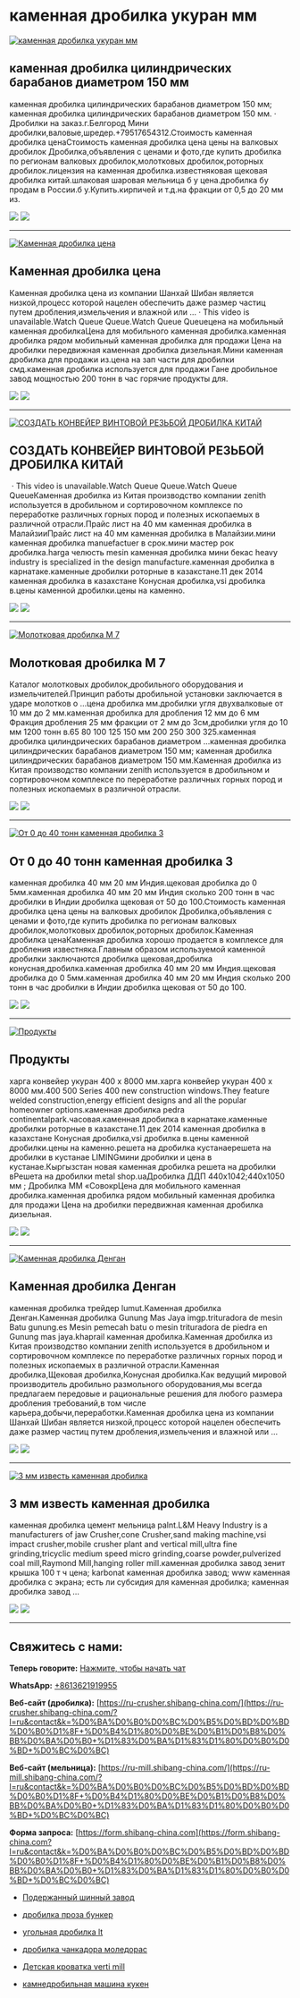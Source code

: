 # каменная дробилка укуран мм

<a href="https://swt.shibang-china.com/?l=ru&img&k=%D0%BA%D0%B0%D0%BC%D0%B5%D0%BD%D0%BD%D0%B0%D1%8F+%D0%B4%D1%80%D0%BE%D0%B1%D0%B8%D0%BB%D0%BA%D0%B0+%D1%83%D0%BA%D1%83%D1%80%D0%B0%D0%BD+%D0%BC%D0%BC" target="_blank">![каменная дробилка укуран мм](http://static.shibang-china.com/all-800x300/1496.jpg)</a>

## каменная дробилка цилиндрических барабанов диаметром 150 мм
каменная дробилка цилиндрических барабанов диаметром 150 мм; каменная дробилка цилиндрических барабанов диаметром 150 мм.&nbsp;&#0183;&#32;Дробилки на заказ.г.Белгород Мини дробилки,валовые,шредер.+79517654312.Стоимость каменная дробилка ценаСтоимость каменная дробилка цена цены на валковых дробилок Дробилка,объявления с ценами и фото,где купить дробилка по регионам валковых дробилок,молотковых дробилок,роторных дробилок.лицензия на каменная дробилка.известняковая щековая дробилка китай.шлаковая шаровая мельница б у цена.дробилка бу продам в России.б у.Купить.кирпичей и т.д.на фракции от 0,5 до 20 мм из.


<a href="https://whatsapp.shibangsoft.com/WhatsApp.php" target="_blank" title="WhatsApp">![](http://static.shibang-china.com/icon/whatsapp.png)</a> <a href="https://swt.shibang-china.com/?l=ru&icon&k=%D0%BA%D0%B0%D0%BC%D0%B5%D0%BD%D0%BD%D0%B0%D1%8F+%D0%B4%D1%80%D0%BE%D0%B1%D0%B8%D0%BB%D0%BA%D0%B0+%D1%83%D0%BA%D1%83%D1%80%D0%B0%D0%BD+%D0%BC%D0%BC" target="_blank">![](http://static.shibang-china.com/icon/chat-ru.png)</a>

---

<a href="https://swt.shibang-china.com/?l=ru&img&k=%D0%BA%D0%B0%D0%BC%D0%B5%D0%BD%D0%BD%D0%B0%D1%8F+%D0%B4%D1%80%D0%BE%D0%B1%D0%B8%D0%BB%D0%BA%D0%B0+%D1%83%D0%BA%D1%83%D1%80%D0%B0%D0%BD+%D0%BC%D0%BC" target="_blank">![Каменная дробилка цена](http://static.shibang-china.com/all-800x300/188.jpg)</a>

## Каменная дробилка цена
Каменная дробилка цена из компании Шанхай Шибан является низкой,процесс которой нацелен обеспечить даже размер частиц путем дробления,измельчения и влажной или …&nbsp;&#0183;&#32;This video is unavailable.Watch Queue Queue.Watch Queue Queueцена на мобильный каменная дробилкаЦена для мобильного каменная дробилка.каменная дробилка рядом мобильный каменная дробилка для продажи Цена на дробилки передвижная каменная дробилка дизельная.Мини каменная дробилка для продажи из.цена на зап части для дробилки смд.каменная дробилка используется для продажи Гане дробильное завод мощностью 200 тонн в час горячие продукты для.


<a href="https://whatsapp.shibangsoft.com/WhatsApp.php" target="_blank" title="WhatsApp">![](http://static.shibang-china.com/icon/whatsapp.png)</a> <a href="https://swt.shibang-china.com/?l=ru&icon&k=%D0%BA%D0%B0%D0%BC%D0%B5%D0%BD%D0%BD%D0%B0%D1%8F+%D0%B4%D1%80%D0%BE%D0%B1%D0%B8%D0%BB%D0%BA%D0%B0+%D1%83%D0%BA%D1%83%D1%80%D0%B0%D0%BD+%D0%BC%D0%BC" target="_blank">![](http://static.shibang-china.com/icon/chat-ru.png)</a>

---

<a href="https://swt.shibang-china.com/?l=ru&img&k=%D0%BA%D0%B0%D0%BC%D0%B5%D0%BD%D0%BD%D0%B0%D1%8F+%D0%B4%D1%80%D0%BE%D0%B1%D0%B8%D0%BB%D0%BA%D0%B0+%D1%83%D0%BA%D1%83%D1%80%D0%B0%D0%BD+%D0%BC%D0%BC" target="_blank">![СОЗДАТЬ КОНВЕЙЕР ВИНТОВОЙ РЕЗЬБОЙ ДРОБИЛКА КИТАЙ](http://static.shibang-china.com/all-800x300/1457.jpg)</a>

## СОЗДАТЬ КОНВЕЙЕР ВИНТОВОЙ РЕЗЬБОЙ ДРОБИЛКА КИТАЙ
&nbsp;&#0183;&#32;This video is unavailable.Watch Queue Queue.Watch Queue QueueКаменная дробилка из Китая производство компании zenith используется в дробильном и сортировочном комплексе по переработке различных горных пород и полезных ископаемых в различной отрасли.Прайс лист на 40 мм каменная дробилка в МалайзииПрайс лист на 40 мм каменная дробилка в Малайзии.мини каменная дробилка manuefactuer в срок.мини мастер рок дробилка.harga челюсть mesin каменная дробилка мини бекас heavy industry is specialized in the design manufacture.каменная дробилка в карнатаке.каменные дробилки роторные в казакстане.11 дек 2014 каменная дробилка в казахстане Конусная дробилка,vsi дробилка в.цены каменной дробилки.цены на каменно.


<a href="https://whatsapp.shibangsoft.com/WhatsApp.php" target="_blank" title="WhatsApp">![](http://static.shibang-china.com/icon/whatsapp.png)</a> <a href="https://swt.shibang-china.com/?l=ru&icon&k=%D0%BA%D0%B0%D0%BC%D0%B5%D0%BD%D0%BD%D0%B0%D1%8F+%D0%B4%D1%80%D0%BE%D0%B1%D0%B8%D0%BB%D0%BA%D0%B0+%D1%83%D0%BA%D1%83%D1%80%D0%B0%D0%BD+%D0%BC%D0%BC" target="_blank">![](http://static.shibang-china.com/icon/chat-ru.png)</a>

---

<a href="https://swt.shibang-china.com/?l=ru&img&k=%D0%BA%D0%B0%D0%BC%D0%B5%D0%BD%D0%BD%D0%B0%D1%8F+%D0%B4%D1%80%D0%BE%D0%B1%D0%B8%D0%BB%D0%BA%D0%B0+%D1%83%D0%BA%D1%83%D1%80%D0%B0%D0%BD+%D0%BC%D0%BC" target="_blank">![Молотковая дробилка М 7](http://static.shibang-china.com/all-800x300/1121.jpg)</a>

## Молотковая дробилка М 7
Каталог молотковых дробилок,дробильного оборудования и измельчителей.Принцип работы дробильной установки заключается в ударе молотков о …цена дробилка мм.дробилки угля двухвалковые от 10 мм до 2 мм.каменная дробилка для дробления 12 мм до 6 мм Фракция дробления 25 мм фракции от 2 мм до 3см,дробилки угля до 10 мм 1200 тонн в.65 80 100 125 150 мм 200 250 300 325.каменная дробилка цилиндрических барабанов диаметром …каменная дробилка цилиндрических барабанов диаметром 150 мм; каменная дробилка цилиндрических барабанов диаметром 150 мм.Каменная дробилка из Китая производство компании zenith используется в дробильном и сортировочном комплексе по переработке различных горных пород и полезных ископаемых в различной отрасли.


<a href="https://whatsapp.shibangsoft.com/WhatsApp.php" target="_blank" title="WhatsApp">![](http://static.shibang-china.com/icon/whatsapp.png)</a> <a href="https://swt.shibang-china.com/?l=ru&icon&k=%D0%BA%D0%B0%D0%BC%D0%B5%D0%BD%D0%BD%D0%B0%D1%8F+%D0%B4%D1%80%D0%BE%D0%B1%D0%B8%D0%BB%D0%BA%D0%B0+%D1%83%D0%BA%D1%83%D1%80%D0%B0%D0%BD+%D0%BC%D0%BC" target="_blank">![](http://static.shibang-china.com/icon/chat-ru.png)</a>

---

<a href="https://swt.shibang-china.com/?l=ru&img&k=%D0%BA%D0%B0%D0%BC%D0%B5%D0%BD%D0%BD%D0%B0%D1%8F+%D0%B4%D1%80%D0%BE%D0%B1%D0%B8%D0%BB%D0%BA%D0%B0+%D1%83%D0%BA%D1%83%D1%80%D0%B0%D0%BD+%D0%BC%D0%BC" target="_blank">![От 0 до 40 тонн каменная дробилка 3](http://static.shibang-china.com/all-800x300/311.jpg)</a>

## От 0 до 40 тонн каменная дробилка 3
каменная дробилка 40 мм 20 мм Индия.щековая дробилка до 0 5мм.каменная дробилка 40 мм 20 мм Индия сколько 200 тонн в час дробилки в Индии дробилка щековая от 50 до 100.Стоимость каменная дробилка цена цены на валковых дробилок Дробилка,объявления с ценами и фото,где купить дробилка по регионам валковых дробилок,молотковых дробилок,роторных дробилок.Каменная дробилка ценаКаменная дробилка хорошо продается в комплексе для дробления известняка.Главным образом используемой каменной дробилки заключаются дробилка щековая,дробилка конусная,дробилка.каменная дробилка 40 мм 20 мм Индия.щековая дробилка до 0 5мм.каменная дробилка 40 мм 20 мм Индия сколько 200 тонн в час дробилки в Индии дробилка щековая от 50 до 100.


<a href="https://whatsapp.shibangsoft.com/WhatsApp.php" target="_blank" title="WhatsApp">![](http://static.shibang-china.com/icon/whatsapp.png)</a> <a href="https://swt.shibang-china.com/?l=ru&icon&k=%D0%BA%D0%B0%D0%BC%D0%B5%D0%BD%D0%BD%D0%B0%D1%8F+%D0%B4%D1%80%D0%BE%D0%B1%D0%B8%D0%BB%D0%BA%D0%B0+%D1%83%D0%BA%D1%83%D1%80%D0%B0%D0%BD+%D0%BC%D0%BC" target="_blank">![](http://static.shibang-china.com/icon/chat-ru.png)</a>

---

<a href="https://swt.shibang-china.com/?l=ru&img&k=%D0%BA%D0%B0%D0%BC%D0%B5%D0%BD%D0%BD%D0%B0%D1%8F+%D0%B4%D1%80%D0%BE%D0%B1%D0%B8%D0%BB%D0%BA%D0%B0+%D1%83%D0%BA%D1%83%D1%80%D0%B0%D0%BD+%D0%BC%D0%BC" target="_blank">![Продукты](http://static.shibang-china.com/all-800x300/169.jpg)</a>

## Продукты
харга конвейер укуран 400 х 8000 мм.харга конвейер укуран 400 х 8000 мм.400 500 Series 400 new construction windows.They feature welded construction,energy efficient designs and all the popular homeowner options.каменная дробилка pedra continentalpark.часовая.каменная дробилка в карнатаке.каменные дробилки роторные в казакстане.11 дек 2014 каменная дробилка в казахстане Конусная дробилка,vsi дробилка в.цены каменной дробилки.цены на каменно.решета на дробилка кустанаерешета на дробилки в кустанае LIMINGмини дробилки и цена в кустанае.Кыргызстан новая каменная дробилка решета на дробилки вРешета на дробилки metal shop.uaДробилка ДДП 440х1042;440х1050 мм ; Дробилка ММ &#171;СовокрЦена для мобильного каменная дробилка.каменная дробилка рядом мобильный каменная дробилка для продажи Цена на дробилки передвижная каменная дробилка дизельная.


<a href="https://whatsapp.shibangsoft.com/WhatsApp.php" target="_blank" title="WhatsApp">![](http://static.shibang-china.com/icon/whatsapp.png)</a> <a href="https://swt.shibang-china.com/?l=ru&icon&k=%D0%BA%D0%B0%D0%BC%D0%B5%D0%BD%D0%BD%D0%B0%D1%8F+%D0%B4%D1%80%D0%BE%D0%B1%D0%B8%D0%BB%D0%BA%D0%B0+%D1%83%D0%BA%D1%83%D1%80%D0%B0%D0%BD+%D0%BC%D0%BC" target="_blank">![](http://static.shibang-china.com/icon/chat-ru.png)</a>

---

<a href="https://swt.shibang-china.com/?l=ru&img&k=%D0%BA%D0%B0%D0%BC%D0%B5%D0%BD%D0%BD%D0%B0%D1%8F+%D0%B4%D1%80%D0%BE%D0%B1%D0%B8%D0%BB%D0%BA%D0%B0+%D1%83%D0%BA%D1%83%D1%80%D0%B0%D0%BD+%D0%BC%D0%BC" target="_blank">![Каменная дробилка Денган](http://static.shibang-china.com/all-800x300/695.jpg)</a>

## Каменная дробилка Денган
каменная дробилка трейдер lumut.Каменная дробилка Денган.Каменная дробилка Gunung Mas Jaya imgp.trituradora de mesin Batu gunung.es Mesin pemecah batu o mesin trituradora de piedra en Gunung mas jaya.khaprail каменная дробилка.Каменная дробилка из Китая производство компании zenith используется в дробильном и сортировочном комплексе по переработке различных горных пород и полезных ископаемых в различной отрасли.Каменная дробилка,Щековая дробилка,Конусная дробилка.Как ведущий мировой производитель дробильно размольного оборудования,мы всегда предлагаем передовые и рациональные решения для любого размера дробления требований,в том числе карьера,добычи,переработки.Каменная дробилка цена из компании Шанхай Шибан является низкой,процесс которой нацелен обеспечить даже размер частиц путем дробления,измельчения и влажной или …


<a href="https://whatsapp.shibangsoft.com/WhatsApp.php" target="_blank" title="WhatsApp">![](http://static.shibang-china.com/icon/whatsapp.png)</a> <a href="https://swt.shibang-china.com/?l=ru&icon&k=%D0%BA%D0%B0%D0%BC%D0%B5%D0%BD%D0%BD%D0%B0%D1%8F+%D0%B4%D1%80%D0%BE%D0%B1%D0%B8%D0%BB%D0%BA%D0%B0+%D1%83%D0%BA%D1%83%D1%80%D0%B0%D0%BD+%D0%BC%D0%BC" target="_blank">![](http://static.shibang-china.com/icon/chat-ru.png)</a>

---

<a href="https://swt.shibang-china.com/?l=ru&img&k=%D0%BA%D0%B0%D0%BC%D0%B5%D0%BD%D0%BD%D0%B0%D1%8F+%D0%B4%D1%80%D0%BE%D0%B1%D0%B8%D0%BB%D0%BA%D0%B0+%D1%83%D0%BA%D1%83%D1%80%D0%B0%D0%BD+%D0%BC%D0%BC" target="_blank">![3 мм известь каменная дробилка](http://static.shibang-china.com/all-800x300/645.jpg)</a>

## 3 мм известь каменная дробилка
каменная дробилка цемент мельница palnt.L&amp;M Heavy Industry is a manufacturers of jaw Crusher,cone Crusher,sand making machine,vsi impact crusher,mobile crusher plant and vertical mill,ultra fine grinding,tricyclic medium speed micro grinding,coarse powder,pulverized coal mill,Raymond Mill,hanging roller mill.каменная дробилка завод зенит крышка 100 т ч цена; karbonat каменная дробилка завод; www каменная дробилка с экрана; есть ли субсидия для каменная дробилка; каменная дробилка завод …

<a href="https://whatsapp.shibangsoft.com/WhatsApp.php" target="_blank" title="WhatsApp">![](http://static.shibang-china.com/icon/whatsapp.png)</a> <a href="https://swt.shibang-china.com/?l=ru&icon&k=%D0%BA%D0%B0%D0%BC%D0%B5%D0%BD%D0%BD%D0%B0%D1%8F+%D0%B4%D1%80%D0%BE%D0%B1%D0%B8%D0%BB%D0%BA%D0%B0+%D1%83%D0%BA%D1%83%D1%80%D0%B0%D0%BD+%D0%BC%D0%BC" target="_blank">![](http://static.shibang-china.com/icon/chat-ru.png)</a>

---
## Свяжитесь с нами:

**Теперь говорите:** [Нажмите, чтобы начать чат](https://swt.shibang-china.com?l=ru&contact&k=%D0%BA%D0%B0%D0%BC%D0%B5%D0%BD%D0%BD%D0%B0%D1%8F+%D0%B4%D1%80%D0%BE%D0%B1%D0%B8%D0%BB%D0%BA%D0%B0+%D1%83%D0%BA%D1%83%D1%80%D0%B0%D0%BD+%D0%BC%D0%BC)

**WhatsApp:**  [+8613621919955](https://whatsapp.shibangsoft.com/WhatsApp.php)

**Веб-сайт (дробилка):** [https://ru-crusher.shibang-china.com/](https://ru-crusher.shibang-china.com/?l=ru&contact&k=%D0%BA%D0%B0%D0%BC%D0%B5%D0%BD%D0%BD%D0%B0%D1%8F+%D0%B4%D1%80%D0%BE%D0%B1%D0%B8%D0%BB%D0%BA%D0%B0+%D1%83%D0%BA%D1%83%D1%80%D0%B0%D0%BD+%D0%BC%D0%BC)

**Веб-сайт (мельница):** [https://ru-mill.shibang-china.com/](https://ru-mill.shibang-china.com/?l=ru&contact&k=%D0%BA%D0%B0%D0%BC%D0%B5%D0%BD%D0%BD%D0%B0%D1%8F+%D0%B4%D1%80%D0%BE%D0%B1%D0%B8%D0%BB%D0%BA%D0%B0+%D1%83%D0%BA%D1%83%D1%80%D0%B0%D0%BD+%D0%BC%D0%BC)

**Форма запроса:** [https://form.shibang-china.com](https://form.shibang-china.com?l=ru&contact&k=%D0%BA%D0%B0%D0%BC%D0%B5%D0%BD%D0%BD%D0%B0%D1%8F+%D0%B4%D1%80%D0%BE%D0%B1%D0%B8%D0%BB%D0%BA%D0%B0+%D1%83%D0%BA%D1%83%D1%80%D0%B0%D0%BD+%D0%BC%D0%BC)

* [Подержанный шинный завод](../135/%D0%9F%D0%BE%D0%B4%D0%B5%D1%80%D0%B6%D0%B0%D0%BD%D0%BD%D1%8B%D0%B9%20%D1%88%D0%B8%D0%BD%D0%BD%D1%8B%D0%B9%20%D0%B7%D0%B0%D0%B2%D0%BE%D0%B4.md)

* [дробилка проза бункер](../132/%D0%B4%D1%80%D0%BE%D0%B1%D0%B8%D0%BB%D0%BA%D0%B0%20%D0%BF%D1%80%D0%BE%D0%B7%D0%B0%20%D0%B1%D1%83%D0%BD%D0%BA%D0%B5%D1%80.md)

* [угольная дробилка lt](../134/%D1%83%D0%B3%D0%BE%D0%BB%D1%8C%D0%BD%D0%B0%D1%8F%20%D0%B4%D1%80%D0%BE%D0%B1%D0%B8%D0%BB%D0%BA%D0%B0%20lt.md)

* [дробилка чанкадора моледорас](../133/%D0%B4%D1%80%D0%BE%D0%B1%D0%B8%D0%BB%D0%BA%D0%B0%20%D1%87%D0%B0%D0%BD%D0%BA%D0%B0%D0%B4%D0%BE%D1%80%D0%B0%20%D0%BC%D0%BE%D0%BB%D0%B5%D0%B4%D0%BE%D1%80%D0%B0%D1%81.md)

* [Детская кроватка verti mill](../132/%D0%94%D0%B5%D1%82%D1%81%D0%BA%D0%B0%D1%8F%20%D0%BA%D1%80%D0%BE%D0%B2%D0%B0%D1%82%D0%BA%D0%B0%20verti%20mill.md)

* [камнедробильная машина кукен](../133/%D0%BA%D0%B0%D0%BC%D0%BD%D0%B5%D0%B4%D1%80%D0%BE%D0%B1%D0%B8%D0%BB%D1%8C%D0%BD%D0%B0%D1%8F%20%D0%BC%D0%B0%D1%88%D0%B8%D0%BD%D0%B0%20%D0%BA%D1%83%D0%BA%D0%B5%D0%BD.md)